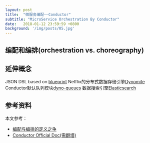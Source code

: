 ```yaml
---
layout: post
title:  "微服务编配——Conductor"
subtitle: "MicroService Orchestration By Conductor"
date:   2018-01-12 23:59:59 +0800
background: '/img/posts/05.jpg'
---
```



## 编配和编排(orchestration vs. choreography)

## 延伸概念

JSON DSL based on [blueprint](https://apiblueprint.org/) 
Netflix的分布式数据存储引擎[Dynomite](http://www.infoq.com/cn/news/2014/11/dynomite-netflix-dynamo)
Conductor默认队列模块[dyno-queues](https://github.com/Netflix/dyno-queues)
数据搜索引擎[Elasticsearch](https://www.elastic.co/)


## 参考资料

本文参考：

* [编配与编排的定义之争](http://www.infoq.com/cn/news/2008/09/Orchestration)
* [Conductor Official Doc(需翻墙)](https://netflix.github.io/conductor/)
















